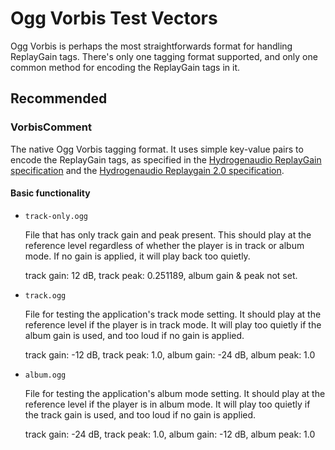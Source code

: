 # Ogg Vorbis Test Vectors

Ogg Vorbis is perhaps the most straightforwards format for handling ReplayGain
tags. There's only one tagging format supported, and only one common method for
encoding the ReplayGain tags in it.

## Recommended

### VorbisComment

The native Ogg Vorbis tagging format. It uses simple key-value pairs to encode the
ReplayGain tags, as specified in the
[Hydrogenaudio ReplayGain specification](http://wiki.hydrogenaud.io/index.php?title=ReplayGain_specification#ID3v2) 
and the
[Hydrogenaudio Replaygain 2.0 specification](http://wiki.hydrogenaud.io/index.php?title=ReplayGain_2.0_specification#ID3v2).

#### Basic functionality

- `track-only.ogg`

  File that has only track gain and peak present. This should play at the
  reference level regardless of whether the player is in track or album mode.
  If no gain is applied, it will play back too quietly.

  track gain: 12 dB, track peak: 0.251189, album gain & peak not set.

- `track.ogg`

  File for testing the application's track mode setting. It should play at the
  reference level if the player is in track mode. It will play too quietly if
  the album gain is used, and too loud if no gain is applied.

  track gain: -12 dB, track peak: 1.0, album gain: -24 dB, album peak: 1.0

- `album.ogg`

  File for testing the application's album mode setting. It should play at the
  reference level if the player is in album mode. It will play too quietly if
  the track gain is used, and too loud if no gain is applied.

  track gain: -24 dB, track peak: 1.0, album gain: -12 dB, album peak: 1.0
